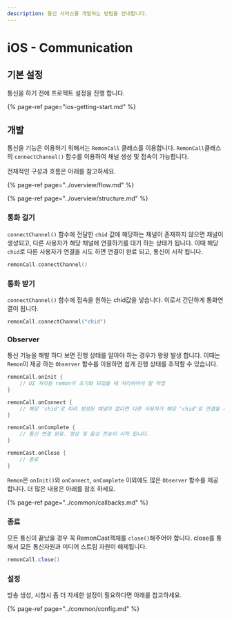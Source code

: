 ```yaml
---
description: 통신 서비스를 개발하는 방법을 안내합니다.
---
```


# iOS - Communication

## 기본 설정

통신을 하기 전에 프로젝트 설정을 진행 합니다.

{% page-ref page="ios-getting-start.md" %}

## 개발

통신을 기능은 이용하기 위해서는 `RemonCall` 클래스를 이용합니다. `RemonCall`클래스의 `connectChannel()` 함수를 이용하여 채널 생성 및 접속이 가능합니다. 

전체적인 구성과 흐름은 아래를 참고하세요.

{% page-ref page="../overview/flow.md" %}

{% page-ref page="../overview/structure.md" %}

### 통화 걸기

`connectChannel()` 함수에 전달한 `chid` 값에 해당하는 채널이 존재하지 않으면 채널이 생성되고, 다른 사용자가 해당 채널에 연결하기를 대기 하는 상태가 됩니다. 이때 해당 `chid`로 다른 사용자가 연결을 시도 하면 연결이 완료 되고, 통신이 시작 됩니다.

```swift
remonCall.connectChannel()
```

### 통화 받기

`connectChannel()` 함수에 접속을 원하는 chid값을 넣습니다. 이로서 간단하게 통화연결이 됩니다.

```swift
remonCall.connectChannel("chid")
```

### Observer

통신 기능을 해발 하다 보면 진행 상태를 알아야 하는 경우가 왕왕 발생 합니다. 이때는 `Remon`이 제공 하는 `Observer` 함수를 이용하면 쉽게 진행 상태를 추적할 수 있습니다.

```swift
remonCall.onInit {
    // UI 처리등 remon이 초기화 되었을 때 처리하여야 할 작업
}

remonCall.onConnect {
    // 해당 'chid'로 미리 생성된 채널이 없다면 다른 사용자가 해당 'chid'로 연결을 시도 할때 까지 대기 상태가 됩니다. 
}

remonCall.onComplete {
    // 통신 연결 완료. 영상 및 음성 전송이 시작 됩니다.
}

remonCast.onClose {
    // 종료
}
```

`Remon`은 `onInit()`와 `onConnect`, `onComplete` 이외에도 많은 `Observer` 함수를 제공 합니다. 더 많은 내용은 아래를 참조 하세요.

{% page-ref page="../common/callbacks.md" %}

### 종료

모든 통신이 끝났을 경우 꼭 RemonCast객체를 `close()`해주어야 합니다. close를 통해서 모든 통신자원과 미디어 스트림 자원이 해제됩니다.

```java
remonCall.close()
```

### 설정

방송 생성, 시청시 좀 더 자세한 설정이 필요하다면 아래를 참고하세요.

{% page-ref page="../common/config.md" %}




